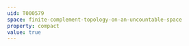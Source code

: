 ```yaml
---
uid: T000579
space: finite-complement-topology-on-an-uncountable-space
property: compact
value: true
---
```

